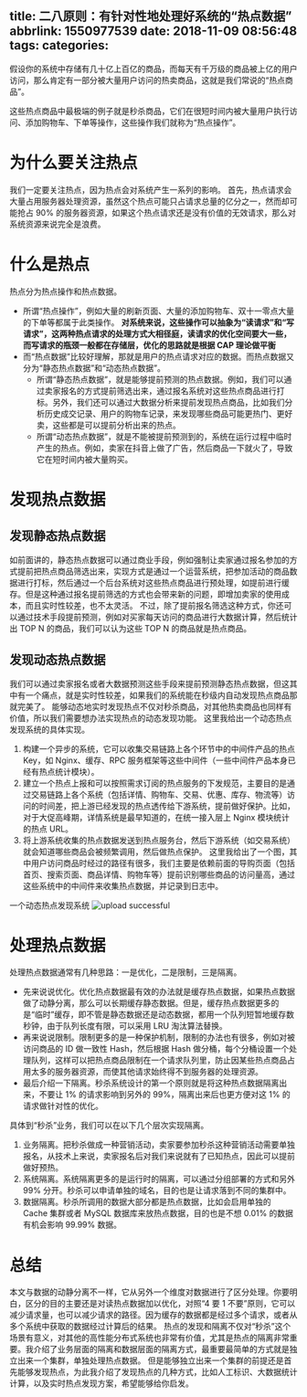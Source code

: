 title: 二八原则：有针对性地处理好系统的“热点数据”
abbrlink: 1550977539
date: 2018-11-09 08:56:48
tags:
categories:
---

假设你的系统中存储有几十亿上百亿的商品，而每天有千万级的商品被上亿的用户访问，那么肯定有一部分被大量用户访问的热卖商品，这就是我们常说的“热点商品”。

这些热点商品中最极端的例子就是秒杀商品，它们在很短时间内被大量用户执行访问、添加购物车、下单等操作，这些操作我们就称为“热点操作”。

# 为什么要关注热点
我们一定要关注热点，因为热点会对系统产生一系列的影响。
首先，热点请求会大量占用服务器处理资源，虽然这个热点可能只占请求总量的亿分之一，然而却可能抢占 90% 的服务器资源，如果这个热点请求还是没有价值的无效请求，那么对系统资源来说完全是浪费。

# 什么是热点
热点分为热点操作和热点数据。
- 所谓“热点操作”，例如大量的刷新页面、大量的添加购物车、双十一零点大量的下单等都属于此类操作。 **对系统来说，这些操作可以抽象为“读请求”和“写请求”，这两种热点请求的处理方式大相径庭，读请求的优化空间要大一些，而写请求的瓶颈一般都在存储层，优化的思路就是根据 CAP 理论做平衡**
- 而“热点数据”比较好理解，那就是用户的热点请求对应的数据。而热点数据又分为“静态热点数据”和“动态热点数据”。
    - 所谓“静态热点数据”，就是能够提前预测的热点数据。例如，我们可以通过卖家报名的方式提前筛选出来，通过报名系统对这些热点商品进行打标。另外，我们还可以通过大数据分析来提前发现热点商品，比如我们分析历史成交记录、用户的购物车记录，来发现哪些商品可能更热门、更好卖，这些都是可以提前分析出来的热点。
    - 所谓“动态热点数据”，就是不能被提前预测到的，系统在运行过程中临时产生的热点。例如，卖家在抖音上做了广告，然后商品一下就火了，导致它在短时间内被大量购买。


# 发现热点数据


## 发现静态热点数据
如前面讲的，静态热点数据可以通过商业手段，例如强制让卖家通过报名参加的方式提前把热点商品筛选出来，实现方式是通过一个运营系统，把参加活动的商品数据进行打标，然后通过一个后台系统对这些热点商品进行预处理，如提前进行缓存。但是这种通过报名提前筛选的方式也会带来新的问题，即增加卖家的使用成本，而且实时性较差，也不太灵活。
不过，除了提前报名筛选这种方式，你还可以通过技术手段提前预测，例如对买家每天访问的商品进行大数据计算，然后统计出 TOP N 的商品，我们可以认为这些 TOP N 的商品就是热点商品。
## 发现动态热点数据
我们可以通过卖家报名或者大数据预测这些手段来提前预测静态热点数据，但这其中有一个痛点，就是实时性较差，如果我们的系统能在秒级内自动发现热点商品那就完美了。
能够动态地实时发现热点不仅对秒杀商品，对其他热卖商品也同样有价值，所以我们需要想办法实现热点的动态发现功能。
这里我给出一个动态热点发现系统的具体实现。
1. 构建一个异步的系统，它可以收集交易链路上各个环节中的中间件产品的热点 Key，如 Nginx、缓存、RPC 服务框架等这些中间件（一些中间件产品本身已经有热点统计模块）。
2. 建立一个热点上报和可以按照需求订阅的热点服务的下发规范，主要目的是通过交易链路上各个系统（包括详情、购物车、交易、优惠、库存、物流等）访问的时间差，把上游已经发现的热点透传给下游系统，提前做好保护。比如，对于大促高峰期，详情系统是最早知道的，在统一接入层上 Nginx 模块统计的热点 URL。
3. 将上游系统收集的热点数据发送到热点服务台，然后下游系统（如交易系统）就会知道哪些商品会被频繁调用，然后做热点保护。
这里我给出了一个图，其中用户访问商品时经过的路径有很多，我们主要是依赖前面的导购页面（包括首页、搜索页面、商品详情、购物车等）提前识别哪些商品的访问量高，通过这些系统中的中间件来收集热点数据，并记录到日志中。

一个动态热点发现系统
![upload successful](/images/pasted-290.png)

# 处理热点数据
处理热点数据通常有几种思路：一是优化，二是限制，三是隔离。

- 先来说说优化。优化热点数据最有效的办法就是缓存热点数据，如果热点数据做了动静分离，那么可以长期缓存静态数据。但是，缓存热点数据更多的是“临时”缓存，即不管是静态数据还是动态数据，都用一个队列短暂地缓存数秒钟，由于队列长度有限，可以采用 LRU 淘汰算法替换。
- 再来说说限制。限制更多的是一种保护机制，限制的办法也有很多，例如对被访问商品的 ID 做一致性 Hash，然后根据 Hash 做分桶，每个分桶设置一个处理队列，这样可以把热点商品限制在一个请求队列里，防止因某些热点商品占用太多的服务器资源，而使其他请求始终得不到服务器的处理资源。
- 最后介绍一下隔离。秒杀系统设计的第一个原则就是将这种热点数据隔离出来，不要让 1% 的请求影响到另外的 99%，隔离出来后也更方便对这 1% 的请求做针对性的优化。

具体到“秒杀”业务，我们可以在以下几个层次实现隔离。
1. 业务隔离。把秒杀做成一种营销活动，卖家要参加秒杀这种营销活动需要单独报名，从技术上来说，卖家报名后对我们来说就有了已知热点，因此可以提前做好预热。
2. 系统隔离。系统隔离更多的是运行时的隔离，可以通过分组部署的方式和另外 99% 分开。秒杀可以申请单独的域名，目的也是让请求落到不同的集群中。
3. 数据隔离。秒杀所调用的数据大部分都是热点数据，比如会启用单独的 Cache 集群或者 MySQL 数据库来放热点数据，目的也是不想 0.01% 的数据有机会影响 99.99% 数据。


# 总结
本文与数据的动静分离不一样，它从另外一个维度对数据进行了区分处理。你要明白，区分的目的主要还是对读热点数据加以优化，对照“4 要 1 不要”原则，它可以减少请求量，也可以减少请求的路径。因为缓存的数据都是经过多个请求，或者从多个系统中获取的数据经过计算后的结果。
热点的发现和隔离不仅对“秒杀”这个场景有意义，对其他的高性能分布式系统也非常有价值，尤其是热点的隔离非常重要。我介绍了业务层面的隔离和数据层面的隔离方式，最重要最简单的方式就是独立出来一个集群，单独处理热点数据。
但是能够独立出来一个集群的前提还是首先能够发现热点，为此我介绍了发现热点的几种方式，比如人工标识、大数据统计计算，以及实时热点发现方案，希望能够给你启发。